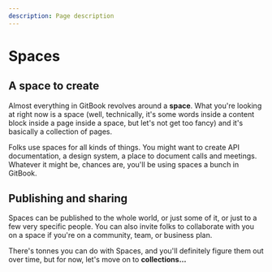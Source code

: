 ```yaml
---
description: Page description
---
```


# Spaces

## A space to create

Almost everything in GitBook revolves around a **space**. What you're looking at right now is a space (well, technically, it's some words inside a content block inside a page inside a space, but let's not get too fancy) and it's basically a collection of pages.

Folks use spaces for all kinds of things. You might want to create API documentation, a design system, a place to document calls and meetings. Whatever it might be, chances are, you'll be using spaces a bunch in GitBook.

## Publishing and sharing

Spaces can be published to the whole world, or just some of it, or just to a few very specific people. You can also invite folks to collaborate with you on a space if you're on a community, team, or business plan.

There's tonnes you can do with Spaces, and you'll definitely figure them out over time, but for now, let's move on to **collections…**
